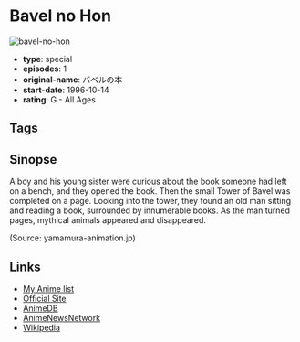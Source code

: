# Bavel no Hon

![bavel-no-hon](https://cdn.myanimelist.net/images/anime/4/8562.jpg)

-   **type**: special
-   **episodes**: 1
-   **original-name**: バベルの本
-   **start-date**: 1996-10-14
-   **rating**: G - All Ages

## Tags

## Sinopse

A boy and his young sister were curious about the book someone had left on a bench, and they opened the book. Then the small Tower of Bavel was completed on a page. Looking into the tower, they found an old man sitting and reading a book, surrounded by innumerable books. As the man turned pages, mythical animals appeared and disappeared.

(Source: yamamura-animation.jp)

## Links

-   [My Anime list](https://myanimelist.net/anime/4458/Bavel_no_Hon)
-   [Official Site](http://www.yamamura-animation.jp/ef11baveb.html)
-   [AnimeDB](http://anidb.info/perl-bin/animedb.pl?show=anime&aid=5150)
-   [AnimeNewsNetwork](http://www.animenewsnetwork.com/encyclopedia/anime.php?id=7864)
-   [Wikipedia](http://en.wikipedia.org/wiki/Kōji_Yamamura)
